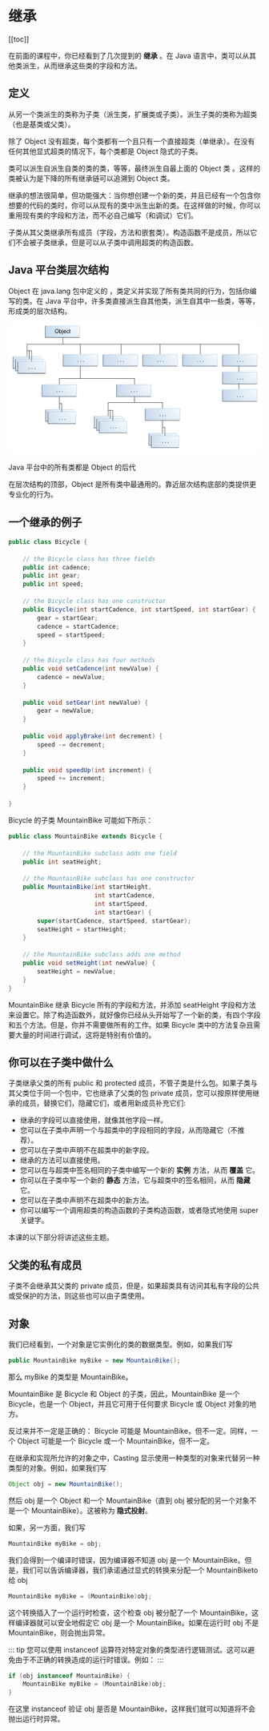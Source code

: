 # 继承
[[toc]]

在前面的课程中，你已经看到了几次提到的 **继承** 。在 Java 语言中，类可以从其他类派生，从而继承这些类的字段和方法。

## 定义
从另一个类派生的类称为子类（派生类，扩展类或子类）。派生子类的类称为超类（也是基类或父类）。

除了 Object 没有超类，每个类都有一个且只有一个直接超类（单继承）。在没有任何其他显式超类的情况下，每个类都是 Object 隐式的子类。

类可以派生自派生自类的类的类，等等，最终派生自最上面的 Object 类 。这样的类被认为是下降的所有继承链可以追溯到 Object 类。

继承的想法很简单，但功能强大：当你想创建一个新的类，并且已经有一个包含你想要的代码的类时，你可以从现有的类中派生出新的类。在这样做的时候，你可以重用现有类的字段和方法，而不必自己编写（和调试）它们。

子类从其父类继承所有成员（字段，方法和嵌套类）。构造函数不是成员，所以它们不会被子类继承，但是可以从子类中调用超类的构造函数。


## Java 平台类层次结构

Object 在 java.lang 包中定义的 ，类定义并实现了所有类共同的行为，包括你编写的类。在 Java 平台中，许多类直接派生自其他类，派生自其中一些类，等等，形成类的层次结构。

![](./assets/classes-object.gif)

Java 平台中的所有类都是 Object 的后代

在层次结构的顶部，Object 是所有类中最通用的。靠近层次结构底部的类提供更专业化的行为。

## 一个继承的例子

```java
public class Bicycle {

    // the Bicycle class has three fields
    public int cadence;
    public int gear;
    public int speed;

    // the Bicycle class has one constructor
    public Bicycle(int startCadence, int startSpeed, int startGear) {
        gear = startGear;
        cadence = startCadence;
        speed = startSpeed;
    }

    // the Bicycle class has four methods
    public void setCadence(int newValue) {
        cadence = newValue;
    }

    public void setGear(int newValue) {
        gear = newValue;
    }

    public void applyBrake(int decrement) {
        speed -= decrement;
    }

    public void speedUp(int increment) {
        speed += increment;
    }

}
```

Bicycle 的子类 MountainBike 可能如下所示：

```java
public class MountainBike extends Bicycle {

    // the MountainBike subclass adds one field
    public int seatHeight;

    // the MountainBike subclass has one constructor
    public MountainBike(int startHeight,
                        int startCadence,
                        int startSpeed,
                        int startGear) {
        super(startCadence, startSpeed, startGear);
        seatHeight = startHeight;
    }   

    // the MountainBike subclass adds one method
    public void setHeight(int newValue) {
        seatHeight = newValue;
    }   
}
```

MountainBike 继承 Bicycle 所有的字段和方法，并添加 seatHeight 字段和方法来设置它。除了构造函数外，就好像你已经从头开始写了一个新的类，有四个字段和五个方法。但是，你并不需要做所有的工作。如果 Bicycle 类中的方法复杂且需要大量的时间进行调试，这将是特别有价值的。

## 你可以在子类中做什么

子类继承父类的所有 public 和 protected 成员，不管子类是什么包。如果子类与其父类位于同一个包中，它也继承了父类的包 private 成员，您可以按原样使用继承的成员，替换它们，隐藏它们，或者用新成员补充它们:

* 继承的字段可以直接使用，就像其他字段一样。
* 您可以在子类中声明一个与超类中的字段相同的字段，从而隐藏它（不推荐）。
* 您可以在子类中声明不在超类中的新字段。
* 继承的方法可以直接使用。
* 您可以在与超类中签名相同的子类中编写一个新的 **实例** 方法，从而 **覆盖** 它。
* 你可以在子类中写一个新的 **静态** 方法，它与超类中的签名相同，从而 **隐藏** 它。
* 您可以在子类中声明不在超类中的新方法。
* 你可以编写一个调用超类的构造函数的子类构造函数，或者隐式地使用 super 关键字。


本课的以下部分将讲述这些主题。

## 父类的私有成员

子类不会继承其父类的 private 成员，但是，如果超类具有访问其私有字段的公共或受保护的方法，则这些也可以由子类使用。

## 对象
我们已经看到，一个对象是它实例化的类的数据类型。例如，如果我们写

```java
public MountainBike myBike = new MountainBike();
```

那么 myBike 的类型是 MountainBike。

MountainBike 是 Bicycle 和 Object 的子类，因此，MountainBike 是一个 Bicycle，也是一个 Object，并且它可用于任何要求 Bicycle 或 Object 对象的地方。

反过来并不一定是正确的： Bicycle 可能是 MountainBike，但不一定。同样，一个 Object 可能是一个 Bicycle 或一个 MountainBike，但不一定。

在继承和实现所允许的对象之中，Casting 显示使用一种类型的对象来代替另一种类型的对象。例如，如果我们写

```java
Object obj = new MountainBike();
```

然后 obj 是一个 Object 和一个 MountainBike（直到 obj 被分配的另一个对象不是一个 MountainBike）。这被称为 **隐式投射**。

如果，另一方面，我们写

```java
MountainBike myBike = obj;
```
我们会得到一个编译时错误，因为编译器不知道 obj 是一个 MountainBike。但是，我们可以告诉编译器，我们承诺通过显式的转换来分配一个 MountainBiketo 给 obj

```java
MountainBike myBike = (MountainBike)obj;
```

这个转换插入了一个运行时检查，这个检查 obj 被分配了一个 MountainBike，这样编译器就可以安全地假定它 obj 是一个 MountainBike。如果在运行时 obj 不是 MountainBike，则会抛出异常。

::: tip
您可以使用 instanceof 运算符对特定对象的类型进行逻辑测试。这可以避免由于不正确的转换造成的运行时错误。例如：
:::

```java
if (obj instanceof MountainBike) {
    MountainBike myBike = (MountainBike)obj;
}
```

在这里 instanceof 验证 obj 是否是 MountainBike，这样我们就可以知道将不会抛出运行时异常。
